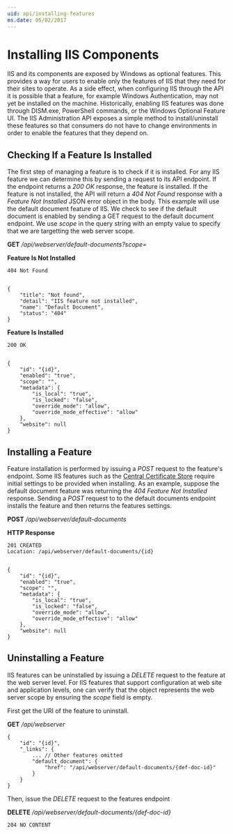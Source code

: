 ```yaml
---
uid: api/installing-features
ms.date: 05/02/2017
---
```


# Installing IIS Components

IIS and its components are exposed by Windows as optional features. This provides a way for users to enable only the features of IIS that they need for their sites to operate. As a side effect, when configuring IIS through the API it is possible that a feature, for example Windows Authentication, may not yet be installed on the machine. Historically, enabling IIS features was done through DISM.exe, PowerShell commands, or the Windows Optional Feature UI. The IIS Administration API exposes a simple method to install/uninstall these features so that consumers do not have to change environments in order to enable the features that they depend on.

## Checking If a Feature Is Installed

The first step of managing a feature is to check if it is installed. For any IIS feature we can determine this by sending a request to its API endpoint. If the endpoint returns a _200 OK_ response, the feature is installed. If the feature is not installed, the API will return a _404 Not Found_ response with a _Feature Not Installed_ JSON error object in the body. This example will use the default document feature of IIS. We check to see if the default document is enabled by sending a GET request to the default document endpoint. We use _scope_ in the query string with an empty value to specify that we are targetting the web server scope.

**GET** _/api/webserver/default-documents?scope=_

**Feature Is Not Installed**

```
404 Not Found


{
    "title": "Not found",
    "detail": "IIS feature not installed",
    "name": "Default Document",
    "status": "404"
}
```

**Feature Is Installed**

```
200 OK


{
    "id": "{id}",
    "enabled": "true",
    "scope": "",
    "metadata": {
        "is_local": "true",
        "is_locked": "false",
        "override_mode": "allow",
        "override_mode_effective": "allow"
    },
    "website": null
}
```

## Installing a Feature

Feature installation is performed by issuing a _POST_ request to the feature's endpoint. Some IIS features such as the [Central Certificate Store](centralized-certificates.md) require initial settings to be provided when installing. As an example, suppose the default document feature was returning the _404 Feature Not Installed_ response. Sending a _POST_ request to to the default documents endpoint installs the feature and then returns the features settings.

**POST** _/api/webserver/default-documents_

**HTTP Response**
```
201 CREATED
Location: /api/webserver/default-documents/{id}


{
    "id": "{id}",
    "enabled": "true",
    "scope": "",
    "metadata": {
        "is_local": "true",
        "is_locked": "false",
        "override_mode": "allow",
        "override_mode_effective": "allow"
    },
    "website": null
}
```

## Uninstalling a Feature

IIS features can be uninstalled by issuing a _DELETE_ request to the feature at the web server level. For IIS features that support configuration at web site and application levels, one can verify that the object represents the web server scope by ensuring the _scope_ field is empty. 

First get the URI of the feature to uninstall.

**GET** _/api/webserver_

```
{
    "id": "{id}",
    "_links": {
        ... // Other features omitted
        "default_document": {
            "href": "/api/webserver/default-documents/{def-doc-id}"
        }
    }
}
```

Then, issue the _DELETE_ request to the features endpoint

**DELETE** _/api/webserver/default-documents/{def-doc-id}_

`
204 NO CONTENT
`